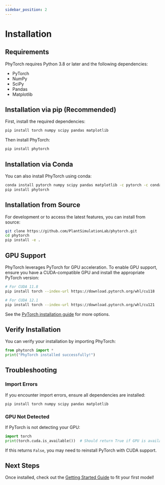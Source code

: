 ```yaml
---
sidebar_position: 2
---
```


# Installation

## Requirements

PhyTorch requires Python 3.8 or later and the following dependencies:

- PyTorch
- NumPy
- SciPy
- Pandas
- Matplotlib

## Installation via pip (Recommended)

First, install the required dependencies:

```bash
pip install torch numpy scipy pandas matplotlib
```

Then install PhyTorch:

```bash
pip install phytorch
```

## Installation via Conda

You can also install PhyTorch using conda:

```bash
conda install pytorch numpy scipy pandas matplotlib -c pytorch -c conda-forge
pip install phytorch
```

## Installation from Source

For development or to access the latest features, you can install from source:

```bash
git clone https://github.com/PlantSimulationLab/phytorch.git
cd phytorch
pip install -e .
```

## GPU Support

PhyTorch leverages PyTorch for GPU acceleration. To enable GPU support, ensure you have a CUDA-compatible GPU and install the appropriate PyTorch version:

```bash
# For CUDA 11.8
pip install torch --index-url https://download.pytorch.org/whl/cu118

# For CUDA 12.1
pip install torch --index-url https://download.pytorch.org/whl/cu121
```

See the [PyTorch installation guide](https://pytorch.org/get-started/locally/) for more options.

## Verify Installation

You can verify your installation by importing PhyTorch:

```python
from phytorch import *
print("PhyTorch installed successfully!")
```

## Troubleshooting

### Import Errors

If you encounter import errors, ensure all dependencies are installed:

```bash
pip install torch numpy scipy pandas matplotlib
```

### GPU Not Detected

If PyTorch is not detecting your GPU:

```python
import torch
print(torch.cuda.is_available())  # Should return True if GPU is available
```

If this returns `False`, you may need to reinstall PyTorch with CUDA support.

## Next Steps

Once installed, check out the [Getting Started Guide](./getting-started.md) to fit your first model!
